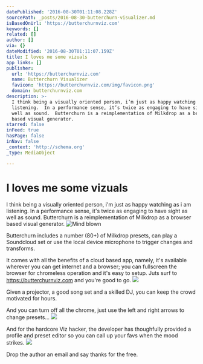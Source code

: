 ```yaml
---
datePublished: '2016-08-30T01:11:08.228Z'
sourcePath: _posts/2016-08-30-butterchurn-visualizer.md
isBasedOnUrl: 'https://butterchurnviz.com'
keywords: []
related: []
author: []
via: {}
dateModified: '2016-08-30T01:11:07.159Z'
title: I loves me some vizuals
app_links: []
publisher:
  url: 'https://butterchurnviz.com'
  name: Butterchurn Visualizer
  favicon: 'https://butterchurnviz.com/img/favicon.png'
  domain: butterchurnviz.com
description: >-
  I think being a visually oriented person, i’m just as happy watching as i am
  listening.  In a performance sense, it’s twice as engaging to have sight as
  well as sound.  Butterchurn is a reimplementation of Milkdrop as a browser
  based visual generator.
starred: false
inFeed: true
hasPage: false
inNav: false
_context: 'http://schema.org'
_type: MediaObject

---
```

# I loves me some vizuals

I think being a visually oriented person, i'm just as happy watching as i am listening. In a performance sense, it's twice as engaging to have sight as well as sound. Butterchurn is a reimplementation of Milkdrop as a browser based visual generator.
![Mind blown](https://the-grid-user-content.s3-us-west-2.amazonaws.com/be8d6dcc-1729-488a-834d-702f43f113d1.png)

Butterchurn includes a number (80+) of Milkdrop presets, can play a Soundcloud set or use the local device microphone to trigger changes and transforms.

It comes with all the benefits of a cloud based app, namely, it's available wherever you can get internet and a browser; you can fullscreen the browser for chromeless operation and it's easy to setup. Juts surf to https://butterchurnviz.com and you're good to go.
![](https://the-grid-user-content.s3-us-west-2.amazonaws.com/e04a7b38-4572-408c-ae7b-4d68ac7d6891.png)

Given a projector, a good song set and a skilled DJ, you can keep the crowd motivated for hours.

And you can turn off all the chrome, just use the left and right arrows to change presets...
![](https://s3-us-west-2.amazonaws.com/the-grid-img/p/e68dccbe22b8cf55905638bd74d33acb9fa4b482.png)

And for the hardcore Viz hacker, the developer has thoughfully provided a profile and preset editor so you can call up your favs when the mood strikes.
![](https://the-grid-user-content.s3-us-west-2.amazonaws.com/ed1fe8d2-6b33-4a1c-923a-05b77dd2a53a.png)

Drop the author an email and say thanks for the free.